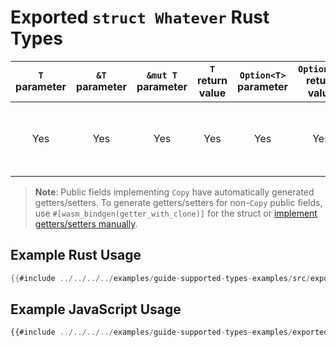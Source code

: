 # Exported `struct Whatever` Rust Types

| `T` parameter | `&T` parameter | `&mut T` parameter | `T` return value | `Option<T>` parameter | `Option<T>` return value | JavaScript representation |
|:---:|:---:|:---:|:---:|:---:|:---:|:---:|
| Yes | Yes | Yes | Yes | Yes | Yes | Instances of a `wasm-bindgen`-generated JavaScript `class Whatever { ... }` |

> **Note**: Public fields implementing `Copy` have automatically generated getters/setters.
> To generate getters/setters for non-`Copy` public fields, use `#[wasm_bindgen(getter_with_clone)]` for the struct
> or [implement getters/setters manually](https://rustwasm.github.io/wasm-bindgen/reference/attributes/on-rust-exports/getter-and-setter.html).

## Example Rust Usage

```rust
{{#include ../../../../examples/guide-supported-types-examples/src/exported_types.rs}}
```

## Example JavaScript Usage

```js
{{#include ../../../../examples/guide-supported-types-examples/exported_types.js}}
```

